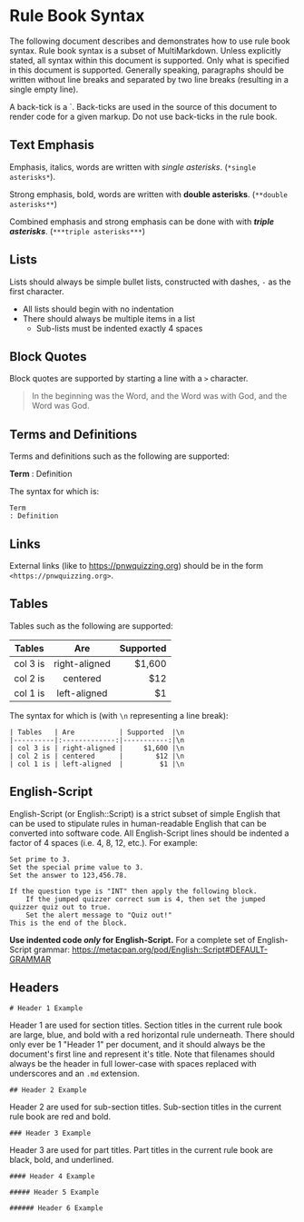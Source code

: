 # Rule Book Syntax

The following document describes and demonstrates how to use rule book syntax. Rule book syntax is a subset of MultiMarkdown. Unless explicitly stated, all syntax within this document is supported. Only what is specified in this document is supported. Generally speaking, paragraphs should be written without line breaks and separated by two line breaks (resulting in a single empty line).

A back-tick is a `. Back-ticks are used in the source of this document to render code for a given markup. Do not use back-ticks in the rule book.

## Text Emphasis

Emphasis, italics, words are written with *single asterisks*. (`*single asterisks*`).

Strong emphasis, bold, words are written with **double asterisks**. (`**double asterisks**`)

Combined emphasis and strong emphasis can be done with with ***triple asterisks***. (`***triple asterisks***`)

## Lists

Lists should always be simple bullet lists, constructed with dashes, `-` as the first character.

- All lists should begin with no indentation
- There should always be multiple items in a list
    - Sub-lists must be indented exactly 4 spaces

## Block Quotes

Block quotes are supported by starting a line with a `>` character.

> In the beginning was the Word, and the Word was with God, and the Word was God.

## Terms and Definitions

Terms and definitions such as the following are supported:

**Term**
: Definition

The syntax for which is:

    Term
    : Definition

## Links

External links (like to <https://pnwquizzing.org>) should be in the form `<https://pnwquizzing.org>`.

## Tables

Tables such as the following are supported:

| Tables   | Are           | Supported  |
|----------|:-------------:|-----------:|
| col 3 is | right-aligned |     $1,600 |
| col 2 is | centered      |        $12 |
| col 1 is | left-aligned  |         $1 |

The syntax for which is (with `\n` representing a line break):

    | Tables   | Are           | Supported  |\n
    |----------|:-------------:|-----------:|\n
    | col 3 is | right-aligned |     $1,600 |\n
    | col 2 is | centered      |        $12 |\n
    | col 1 is | left-aligned  |         $1 |\n

## English-Script

English-Script (or English::Script) is a strict subset of simple English that can be used to stipulate rules in human-readable English that can be converted into software code. All English-Script lines should be indented a factor of 4 spaces (i.e. 4, 8, 12, etc.). For example:

    Set prime to 3.
    Set the special prime value to 3.
    Set the answer to 123,456.78.

    If the question type is "INT" then apply the following block.
        If the jumped quizzer correct sum is 4, then set the jumped quizzer quiz out to true.
        Set the alert message to "Quiz out!"
    This is the end of the block.

**Use indented code *only* for English-Script.** For a complete set of English-Script grammar: <https://metacpan.org/pod/English::Script#DEFAULT-GRAMMAR>

## Headers

`# Header 1 Example`

Header 1 are used for section titles. Section titles in the current rule book are large, blue, and bold with a red horizontal rule underneath. There should only ever be 1 "Header 1" per document, and it should always be the document's first line and represent it's title. Note that filenames should always be the header in full lower-case with spaces replaced with underscores and an `.md` extension.

`## Header 2 Example`

Header 2 are used for sub-section titles. Sub-section titles in the current rule book are red and bold.

`### Header 3 Example`

Header 3 are used for part titles. Part titles in the current rule book are black, bold, and underlined.

`#### Header 4 Example`

`##### Header 5 Example`

`###### Header 6 Example`
